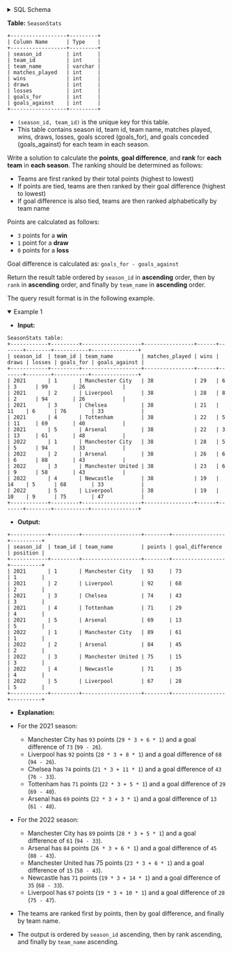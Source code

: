<details>
<summary> SQL Schema</summary>

```sql
DROP TABLE IF EXISTS SeasonStats;

CREATE TABLE IF NOT EXISTS
  SeasonStats (season_id INT, team_id INT, team_name VARCHAR(255), matches_played INT, wins INT, draws INT, losses INT, goals_for INT, goals_against INT);

INSERT INTO
  SeasonStats 
VALUES
  ('2021', '1', 'Manchester City', '38', '29', '6', '3', '99', '26'),
  ('2021', '2', 'Liverpool', '38', '28', '8', '2', '94', '26'),
  ('2021', '3', 'Chelsea', '38', '21', '11', '6', '76', '33'),
  ('2021', '4', 'Tottenham', '38', '22', '5', '11', '69', '40'),
  ('2021', '5', 'Arsenal', '38', '22', '3', '13', '61', '48'),
  ('2022', '1', 'Manchester City', '38', '28', '5', '5', '94', '33'),
  ('2022', '2', 'Arsenal', '38', '26', '6', '6', '88', '43'),
  ('2022', '3', 'Manchester United', '38', '23', '6', '9', '58', '43'),
  ('2022', '4', 'Newcastle', '38', '19', '14', '5', '68', '33'),
  ('2022', '5', 'Liverpool', '38', '19', '10', '9', '75', '47');
```

</details>

**Table:** `SeasonStats`

```
+------------------+---------+
| Column Name      | Type    |
+------------------+---------+
| season_id        | int     |
| team_id          | int     |
| team_name        | varchar |
| matches_played   | int     |
| wins             | int     |
| draws            | int     |
| losses           | int     |
| goals_for        | int     |
| goals_against    | int     |
+------------------+---------+
```

- `(season_id, team_id)` is the unique key for this table.
- This table contains season id, team id, team name, matches played, wins, draws, losses, goals scored (goals_for), and goals conceded (goals_against) for each team in each season.

Write a solution to calculate the **points**, **goal difference**, and **rank** for **each team** in **each season**. The ranking should be determined as follows:

- Teams are first ranked by their total points (highest to lowest)
- If points are tied, teams are then ranked by their goal difference (highest to lowest)
- If goal difference is also tied, teams are then ranked alphabetically by team name

Points are calculated as follows:

- `3` points for a **win**
- `1` point for a **draw**
- `0` points for a **loss**

Goal difference is calculated as: `goals_for - goals_against`

Return the result table ordered by `season_id` in **ascending** order, then by `rank` in **ascending** order, and finally by `team_name` in **ascending** order.

The query result format is in the following example.

<details open>
<summary> Example 1</summary>

- **Input:** 

```
SeasonStats table:
+------------+---------+-------------------+----------------+------+-------+--------+-----------+---------------+
| season_id  | team_id | team_name         | matches_played | wins | draws | losses | goals_for | goals_against |
+------------+---------+-------------------+----------------+------+-------+--------+-----------+---------------+
| 2021       | 1       | Manchester City   | 38             | 29   | 6     | 3      | 99        | 26            |
| 2021       | 2       | Liverpool         | 38             | 28   | 8     | 2      | 94        | 26            |
| 2021       | 3       | Chelsea           | 38             | 21   | 11    | 6      | 76        | 33            |
| 2021       | 4       | Tottenham         | 38             | 22   | 5     | 11     | 69        | 40            |
| 2021       | 5       | Arsenal           | 38             | 22   | 3     | 13     | 61        | 48            |
| 2022       | 1       | Manchester City   | 38             | 28   | 5     | 5      | 94        | 33            |
| 2022       | 2       | Arsenal           | 38             | 26   | 6     | 6      | 88        | 43            |
| 2022       | 3       | Manchester United | 38             | 23   | 6     | 9      | 58        | 43            |
| 2022       | 4       | Newcastle         | 38             | 19   | 14    | 5      | 68        | 33            |
| 2022       | 5       | Liverpool         | 38             | 19   | 10    | 9      | 75        | 47            |
+------------+---------+-------------------+----------------+------+-------+--------+-----------+---------------+
```

- **Output:** 

```
+------------+---------+-------------------+--------+-----------------+----------+
| season_id  | team_id | team_name         | points | goal_difference | position |
+------------+---------+-------------------+--------+-----------------+----------+
| 2021       | 1       | Manchester City   | 93     | 73              | 1        |
| 2021       | 2       | Liverpool         | 92     | 68              | 2        |
| 2021       | 3       | Chelsea           | 74     | 43              | 3        |
| 2021       | 4       | Tottenham         | 71     | 29              | 4        |
| 2021       | 5       | Arsenal           | 69     | 13              | 5        |
| 2022       | 1       | Manchester City   | 89     | 61              | 1        |
| 2022       | 2       | Arsenal           | 84     | 45              | 2        |
| 2022       | 3       | Manchester United | 75     | 15              | 3        |
| 2022       | 4       | Newcastle         | 71     | 35              | 4        |
| 2022       | 5       | Liverpool         | 67     | 28              | 5        | 
+------------+---------+-------------------+--------+-----------------+----------+
```

- **Explanation:** 

- For the 2021 season:
  + Manchester City has `93` points (`29 * 3 + 6 * 1`) and a goal difference of `73` (`99 - 26`).
  + Liverpool has `92` points (`28 * 3 + 8 * 1`) and a goal difference of `68` (`94 - 26`).
  + Chelsea has `74` points (`21 * 3 + 11 * 1`) and a goal difference of `43` (`76 - 33`).
  + Tottenham has `71` points (`22 * 3 + 5 * 1`) and a goal difference of `29` (`69 - 40`).
  + Arsenal has `69` points (`22 * 3 + 3 * 1`) and a goal difference of `13` (`61 - 48`).
- For the 2022 season:
  + Manchester City has `89` points (`28 * 3 + 5 * 1`) and a goal difference of `61` (`94 - 33`).
  + Arsenal has `84` points (`26 * 3 + 6 * 1`) and a goal difference of `45` (`88 - 43`).
  + Manchester United has 75 points (`23 * 3 + 6 * 1`) and a goal difference of `15` (`58 - 43`).
  + Newcastle has `71` points (`19 * 3 + 14 * 1`) and a goal difference of `35` (`68 - 33`).
  + Liverpool has `67` points (`19 * 3 + 10 * 1`) and a goal difference of `28` (`75 - 47`).
- The teams are ranked first by points, then by goal difference, and finally by team name.
- The output is ordered by `season_id` ascending, then by rank ascending, and finally by `team_name` ascending.

</details>